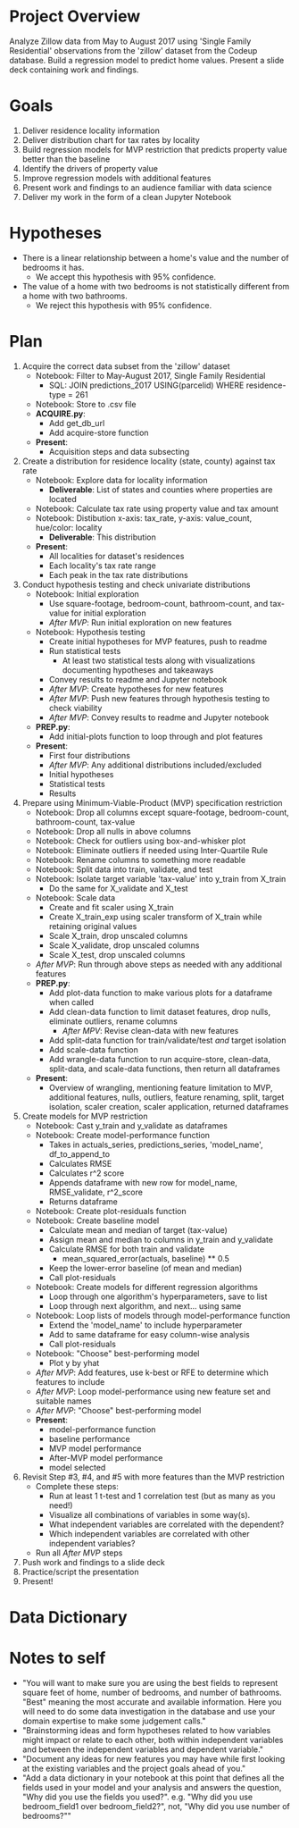 # Project Overview
Analyze Zillow data from May to August 2017 using 'Single Family Residential' observations from the 'zillow' dataset from the Codeup database. Build a regression model to predict home values. Present a slide deck containing work and findings.

# Goals
1. Deliver residence locality information
2. Deliver distribution chart for tax rates by locality
3. Build regression models for MVP restriction that predicts property value better than the baseline
4. Identify the drivers of property value
5. Improve regression models with additional features
6. Present work and findings to an audience familiar with data science
7. Deliver my work in the form of a clean Jupyter Notebook

# Hypotheses
- There is a linear relationship between a home's value and the number of bedrooms it has.
    * We accept this hypothesis with 95% confidence.
- The value of a home with two bedrooms is not statistically different from a home with two bathrooms.
    * We reject this hypothesis with 95% confidence.

# Plan 
1. Acquire the correct data subset from the 'zillow' dataset
    * Notebook: Filter to May-August 2017, Single Family Residential
        * SQL: JOIN predictions_2017 USING(parcelid) WHERE residence-type = 261
    * Notebook: Store to .csv file
    * **ACQUIRE.py**: 
        * Add get_db_url
        * Add acquire-store function
    * **Present**:
        * Acquisition steps and data subsecting
2. Create a distribution for residence locality (state, county) against tax rate
    * Notebook: Explore data for locality information
        * **Deliverable**: List of states and counties where properties are located
    * Notebook: Calculate tax rate using property value and tax amount
    * Notebook: Distibution x-axis: tax_rate, y-axis: value_count, hue/color: locality
        * **Deliverable**: This distribution
    * **Present**: 
        * All localities for dataset's residences
        * Each locality's tax rate range
        * Each peak in the tax rate distributions
3. Conduct hypothesis testing and check univariate distributions
    * Notebook: Initial exploration
        * Use square-footage, bedroom-count, bathroom-count, and tax-value for initial exploration
        * *After MVP*: Run initial exploration on new features
    * Notebook: Hypothesis testing
        * Create initial hypotheses for MVP features, push to readme
        * Run statistical tests
            * At least two statistical tests along with visualizations documenting hypotheses and takeaways
        * Convey results to readme and Jupyter notebook
        * *After MVP*: Create hypotheses for new features 
        * *After MVP*: Push new features through hypothesis testing to check viability
        * *After MVP*: Convey results to readme and Jupyter notebook
    * **PREP.py**: 
        * Add initial-plots function to loop through and plot features
    * **Present**: 
        * First four distributions
        * *After MVP*: Any additional distributions included/excluded
        * Initial hypotheses
        * Statistical tests
        * Results
4. Prepare using Minimum-Viable-Product (MVP) specification restriction
    * Notebook: Drop all columns except square-footage, bedroom-count, bathroom-count, tax-value
    * Notebook: Drop all nulls in above columns
    * Notebook: Check for outliers using box-and-whisker plot
    * Notebook: Eliminate outliers if needed using Inter-Quartile Rule
    * Notebook: Rename columns to something more readable
    * Notebook: Split data into train, validate, and test
    * Notebook: Isolate target variable 'tax-value' into y_train from X_train
        * Do the same for X_validate and X_test
    * Notebook: Scale data
        * Create and fit scaler using X_train
        * Create X_train_exp using scaler transform of X_train while retaining original values
        * Scale X_train, drop unscaled columns
        * Scale X_validate, drop unscaled columns
        * Scale X_test, drop unscaled columns
    * *After MVP*: Run through above steps as needed with any additional features
    * **PREP.py**: 
        * Add plot-data function to make various plots for a dataframe when called
        * Add clean-data function to limit dataset features, drop nulls, eliminate outliers, rename columns
            * *After MPV*: Revise clean-data with new features
        * Add split-data function for train/validate/test *and* target isolation
        * Add scale-data function
        * Add wrangle-data function to run acquire-store, clean-data, split-data, and scale-data functions, then return all dataframes
    * **Present**:
        * Overview of wrangling, mentioning feature limitation to MVP, additional features, nulls, outliers, feature renaming, split, target isolation, scaler creation, scaler application, returned dataframes
5. Create models for MVP restriction
    * Notebook: Cast y_train and y_validate as dataframes
    * Notebook: Create model-performance function
        * Takes in actuals_series, predictions_series, 'model_name', df_to_append_to
        * Calculates RMSE
        * Calculates r^2 score
        * Appends dataframe with new row for model_name, RMSE_validate, r^2_score
        * Returns dataframe
    * Notebook: Create plot-residuals function
    * Notebook: Create baseline model
        * Calculate mean and median of target (tax-value)
        * Assign mean and median to columns in y_train and y_validate
        * Calculate RMSE for both train and validate
            * mean_squared_error(actuals, baseline) ** 0.5
        * Keep the lower-error baseline (of mean and median)
        * Call plot-residuals
    * Notebook: Create models for different regression algorithms
        * Loop through one algorithm's hyperparameters, save to list
        * Loop through next algorithm, and next... using same
    * Notebook: Loop lists of models through model-performance function
        * Extend the 'model_name' to include hyperparameter
        * Add to same dataframe for easy column-wise analysis
        * Call plot-residuals
    * Notebook: "Choose" best-performing model
        * Plot y by yhat
    * *After MVP*: Add features, use k-best or RFE to determine which features to include
    * *After MVP*: Loop model-performance using new feature set and suitable names
    * *After MVP*: "Choose" best-performing model
    * **Present**: 
        * model-performance function
        * baseline performance
        * MVP model performance
        * After-MVP model performance
        * model selected
6. Revisit Step #3, #4, and #5 with more features than the MVP restriction
    * Complete these steps:
        * Run at least 1 t-test and 1 correlation test (but as many as you need!)
        * Visualize all combinations of variables in some way(s).
        * What independent variables are correlated with the dependent?
        * Which independent variables are correlated with other independent variables?
    * Run all *After MVP* steps
7. Push work and findings to a slide deck
8. Practice/script the presentation
9. Present!

# Data Dictionary

# Notes to self
- "You will want to make sure you are using the best fields to represent square feet of home, number of bedrooms, and number of bathrooms. "Best" meaning the most accurate and available information. Here you will need to do some data investigation in the database and use your domain expertise to make some judgement calls."
- "Brainstorming ideas and form hypotheses related to how variables might impact or relate to each other, both within independent variables and between the independent variables and dependent variable."
- "Document any ideas for new features you may have while first looking at the existing variables and the project goals ahead of you."
- "Add a data dictionary in your notebook at this point that defines all the fields used in your model and your analysis and answers the question, "Why did you use the fields you used?". e.g. "Why did you use bedroom_field1 over bedroom_field2?", not, "Why did you use number of bedrooms?""